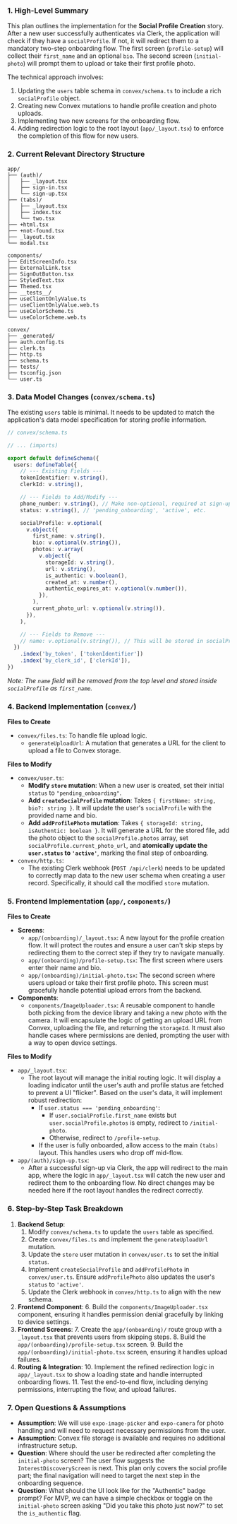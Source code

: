 ### 1. High-Level Summary

This plan outlines the implementation for the **Social Profile Creation** story. After a new user successfully authenticates via Clerk, the application will check if they have a `socialProfile`. If not, it will redirect them to a mandatory two-step onboarding flow. The first screen (`profile-setup`) will collect their `first_name` and an optional `bio`. The second screen (`initial-photo`) will prompt them to upload or take their first profile photo.

The technical approach involves:

1.  Updating the `users` table schema in `convex/schema.ts` to include a rich `socialProfile` object.
2.  Creating new Convex mutations to handle profile creation and photo uploads.
3.  Implementing two new screens for the onboarding flow.
4.  Adding redirection logic to the root layout (`app/_layout.tsx`) to enforce the completion of this flow for new users.

### 2. Current Relevant Directory Structure

```
app/
├── (auth)/
│   ├── _layout.tsx
│   ├── sign-in.tsx
│   └── sign-up.tsx
├── (tabs)/
│   ├── _layout.tsx
│   ├── index.tsx
│   └── two.tsx
├── +html.tsx
├── +not-found.tsx
├── _layout.tsx
└── modal.tsx

components/
├── EditScreenInfo.tsx
├── ExternalLink.tsx
├── SignOutButton.tsx
├── StyledText.tsx
├── Themed.tsx
├── __tests__/
├── useClientOnlyValue.ts
├── useClientOnlyValue.web.ts
├── useColorScheme.ts
└── useColorScheme.web.ts

convex/
├── _generated/
├── auth.config.ts
├── clerk.ts
├── http.ts
├── schema.ts
├── tests/
├── tsconfig.json
└── user.ts
```

### 3. Data Model Changes (`convex/schema.ts`)

The existing `users` table is minimal. It needs to be updated to match the application's data model specification for storing profile information.

```typescript
// convex/schema.ts

// ... (imports)

export default defineSchema({
  users: defineTable({
    // --- Existing Fields ---
    tokenIdentifier: v.string(),
    clerkId: v.string(),

    // --- Fields to Add/Modify ---
    phone_number: v.string(), // Make non-optional, required at sign-up
    status: v.string(), // 'pending_onboarding', 'active', etc.

    socialProfile: v.optional(
      v.object({
        first_name: v.string(),
        bio: v.optional(v.string()),
        photos: v.array(
          v.object({
            storageId: v.string(),
            url: v.string(),
            is_authentic: v.boolean(),
            created_at: v.number(),
            authentic_expires_at: v.optional(v.number()),
          }),
        ),
        current_photo_url: v.optional(v.string()),
      }),
    ),

    // --- Fields to Remove ---
    // name: v.optional(v.string()), // This will be stored in socialProfile.first_name
  })
    .index('by_token', ['tokenIdentifier'])
    .index('by_clerk_id', ['clerkId']),
})
```

_Note: The `name` field will be removed from the top level and stored inside `socialProfile` as `first_name`._

### 4. Backend Implementation (`convex/`)

**Files to Create**

- `convex/files.ts`: To handle file upload logic.
  - `generateUploadUrl`: A mutation that generates a URL for the client to upload a file to Convex storage.

**Files to Modify**

- `convex/user.ts`:
  - **Modify `store` mutation**: When a new user is created, set their initial `status` to `"pending_onboarding"`.
  - **Add `createSocialProfile` mutation**: Takes `{ firstName: string, bio?: string }`. It will update the user's `socialProfile` with the provided name and bio.
  - **Add `addProfilePhoto` mutation**: Takes `{ storageId: string, isAuthentic: boolean }`. It will generate a URL for the stored file, add the photo object to the `socialProfile.photos` array, set `socialProfile.current_photo_url`, and **atomically update the `user.status` to `'active'`**, marking the final step of onboarding.
- `convex/http.ts`:
  - The existing Clerk webhook (`POST /api/clerk`) needs to be updated to correctly map data to the new user schema when creating a user record. Specifically, it should call the modified `store` mutation.

### 5. Frontend Implementation (`app/`, `components/`)

**Files to Create**

- **Screens**:
  - `app/(onboarding)/_layout.tsx`: A new layout for the profile creation flow. It will protect the routes and ensure a user can't skip steps by redirecting them to the correct step if they try to navigate manually.
  - `app/(onboarding)/profile-setup.tsx`: The first screen where users enter their name and bio.
  - `app/(onboarding)/initial-photo.tsx`: The second screen where users upload or take their first profile photo. This screen must gracefully handle potential upload errors from the backend.
- **Components**:
  - `components/ImageUploader.tsx`: A reusable component to handle both picking from the device library and taking a new photo with the camera. It will encapsulate the logic of getting an upload URL from Convex, uploading the file, and returning the `storageId`. It must also handle cases where permissions are denied, prompting the user with a way to open device settings.

**Files to Modify**

- `app/_layout.tsx`:
  - The root layout will manage the initial routing logic. It will display a loading indicator until the user's auth and profile status are fetched to prevent a UI "flicker". Based on the user's data, it will implement robust redirection:
    - If `user.status === 'pending_onboarding'`:
      - If `user.socialProfile.first_name` exists but `user.socialProfile.photos` is empty, redirect to `/initial-photo`.
      - Otherwise, redirect to `/profile-setup`.
    - If the user is fully onboarded, allow access to the main `(tabs)` layout.
      This handles users who drop off mid-flow.
- `app/(auth)/sign-up.tsx`:
  - After a successful sign-up via Clerk, the app will redirect to the main app, where the logic in `app/_layout.tsx` will catch the new user and redirect them to the onboarding flow. No direct changes may be needed here if the root layout handles the redirect correctly.

### 6. Step-by-Step Task Breakdown

1.  **Backend Setup**:
    1.  Modify `convex/schema.ts` to update the `users` table as specified.
    2.  Create `convex/files.ts` and implement the `generateUploadUrl` mutation.
    3.  Update the `store` user mutation in `convex/user.ts` to set the initial `status`.
    4.  Implement `createSocialProfile` and `addProfilePhoto` in `convex/user.ts`. Ensure `addProfilePhoto` also updates the user's `status` to `'active'`.
    5.  Update the Clerk webhook in `convex/http.ts` to align with the new schema.
2.  **Frontend Component**: 6. Build the `components/ImageUploader.tsx` component, ensuring it handles permission denial gracefully by linking to device settings.
3.  **Frontend Screens**: 7. Create the `app/(onboarding)/` route group with a `_layout.tsx` that prevents users from skipping steps. 8. Build the `app/(onboarding)/profile-setup.tsx` screen. 9. Build the `app/(onboarding)/initial-photo.tsx` screen, ensuring it handles upload failures.
4.  **Routing & Integration**: 10. Implement the refined redirection logic in `app/_layout.tsx` to show a loading state and handle interrupted onboarding flows. 11. Test the end-to-end flow, including denying permissions, interrupting the flow, and upload failures.

### 7. Open Questions & Assumptions

- **Assumption**: We will use `expo-image-picker` and `expo-camera` for photo handling and will need to request necessary permissions from the user.
- **Assumption**: Convex file storage is available and requires no additional infrastructure setup.
- **Question**: Where should the user be redirected after completing the `initial-photo` screen? The user flow suggests the `InterestDiscoveryScreen` is next. This plan only covers the social profile part; the final navigation will need to target the next step in the onboarding sequence.
- **Question**: What should the UI look like for the "Authentic" badge prompt? For MVP, we can have a simple checkbox or toggle on the `initial-photo` screen asking "Did you take this photo just now?" to set the `is_authentic` flag.
